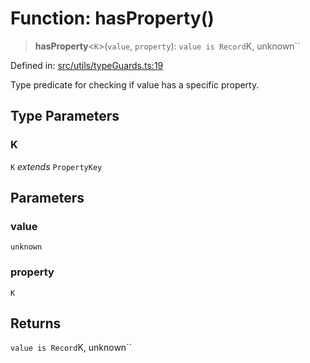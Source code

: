 # Function: hasProperty()

> **hasProperty**\<`K`\>(`value`, `property`): `value is Record`K, unknown``

Defined in: [src/utils/typeGuards.ts:19](https://github.com/Nick2bad4u/Uptime-Watcher/blob/2a45eeb1723f8f7089001af2c92aa07d82dfe7e4/src/utils/typeGuards.ts#L19)

Type predicate for checking if value has a specific property.

## Type Parameters

### K

`K` *extends* `PropertyKey`

## Parameters

### value

`unknown`

### property

`K`

## Returns

`value is Record`K, unknown``
